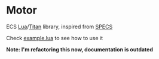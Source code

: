 # Motor
ECS [Lua][lua-org]/[Titan][titan-repository] library, inspired from [SPECS][specs-url]

Check [example.lua][example-file] to see how to use it

**Note: I'm refactoring this now, documentation is outdated**

[specs-url]: https://github.com/slide-rs/specs/ "SPECS repository"
[example-file]: example.lua
[lua-org]: https://lua.org/ "lua.org"
[titan-repository]: github.com/titan-lang/titan "Titan's repository"